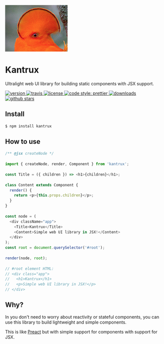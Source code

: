 <img src="kantrux.png" height="150" alt="Kantrux's logo">

# Kantrux

Ultralight web UI library for building static components with JSX support.

<a href="https://npmjs.org/package/kantrux">
  <img src="https://img.shields.io/npm/v/kantrux.svg" alt="version" />
</a>
<a href="https://travis-ci.org/romelperez/kantrux">
  <img src="https://img.shields.io/travis/romelperez/kantrux.svg" alt="travis" />
</a>
<a href="https://github.com/romelperez/kantrux/blob/master/LICENSE">
  <img src="https://img.shields.io/github/license/romelperez/kantrux.svg?maxAge=2592000" alt="license" />
</a>
<a href="https://github.com/prettier/prettier">
  <img src="https://img.shields.io/badge/code_style-prettier-ff69b4.svg?style=flat-square" alt="code style: prettier">
</a>
<a href="https://npmjs.org/package/kantrux">
  <img src="https://img.shields.io/npm/dm/kantrux.svg" alt="downloads" />
</a>
<a href="https://github.com/romelperez/kantrux">
  <img src="https://img.shields.io/github/stars/romelperez/kantrux.svg?style=social&label=stars" alt="github stars" />
</a>

## Install

```bash
$ npm install kantrux
```

## How to use

```js
/** @jsx createNode */

import { createNode, render, Component } from 'kantrux';

const Title = ({ children }) => <h1>{children}</h1>;

class Content extends Component {
  render() {
    return <p>{this.props.children}</p>;
  }
}

const node = (
  <div className="app">
    <Title>Kantrux</Title>
    <Content>Simple web UI library in JSX!</Content>
  </div>
);
const root = document.querySelector('#root');

render(node, root);

// #root element HTML:
// <div class="app">
//   <h1>Kantrux</h1>
//   <p>Simple web UI library in JSX!</p>
// </div>
```

## Why?

In you don't need to worry about reactivity or stateful components, you can
use this library to build lightweight and simple components.

This is like [Preact](https://preactjs.com) but with simple support for
components with support for JSX.
